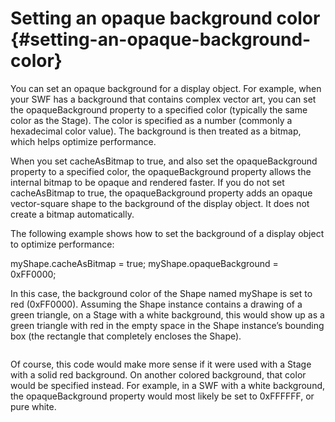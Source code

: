 # Setting an opaque background color {#setting-an-opaque-background-color}

You can set an opaque background for a display object. For example, when your SWF has a background that contains complex vector art, you can set the opaqueBackground property to a specified color (typically the same color as the Stage). The color is specified as a number (commonly a hexadecimal color value). The background is then treated as a bitmap, which helps optimize performance.

When you set cacheAsBitmap to true, and also set the opaqueBackground property to a specified color, the opaqueBackground property allows the internal bitmap to be opaque and rendered faster. If you do not set cacheAsBitmap to true, the opaqueBackground property adds an opaque vector-square shape to the background of the display object. It does not create a bitmap automatically.

The following example shows how to set the background of a display object to optimize performance:

myShape.cacheAsBitmap = true; myShape.opaqueBackground = 0xFF0000;

In this case, the background color of the Shape named myShape is set to red (0xFF0000). Assuming the Shape instance contains a drawing of a green triangle, on a Stage with a white background, this would show up as a green triangle with red in the empty space in the Shape instance’s bounding box (the rectangle that completely encloses the Shape).

![<Effect of setting opaqueBackground color>](..\..\assets\effect-of-setting-opaquebackground.png)

Of course, this code would make more sense if it were used with a Stage with a solid red background. On another colored background, that color would be specified instead. For example, in a SWF with a white background, the opaqueBackground property would most likely be set to 0xFFFFFF, or pure white.

